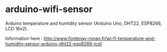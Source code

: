 # arduino-wifi-sensor
Arduino temperature and humidity sensor (Arduino Uno, DHT22, ESP8266, LCD 16x2).

Information here : http://www.fontenay-ronan.fr/wi-fi-temperature-and-humidity-sensor-arduino-dht22-esp8266-lcd/

